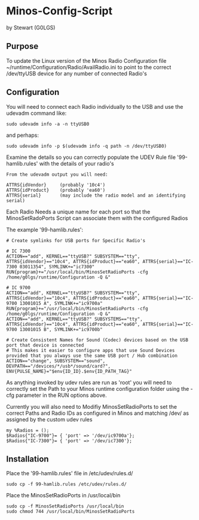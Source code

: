# Minos-Config-Script

by Stewart (G0LGS)

Purpose
-------

To update the Linux version of the Minos Radio Configuration file 
~/runtime/Configuration/Radio/AvailRadio.ini to point to the correct /dev/ttyUSB<n> 
device for any number of connected Radio's

Configuration
-------------

You will need to connect each Radio individually to the USB and use the udevadm command like:

	sudo udevadm info -a -n ttyUSB0

and perhaps:

	sudo udevadm info -p $(udevadm info -q path -n /dev/ttyUSB0)

Examine the details so you can correctly populate the UDEV Rule file '99-hamlib.rules' with the details of 
your radio's

	From the udevadm output you will need:

	ATTRS{idVendor}		(probably '10c4')
	ATTRS{idProduct}	(probably 'ea60')
	ATTRS{serial}		(may include the radio model and an identifying serial)

Each Radio Needs a unique name for each port so that the MinosSetRadoPorts Script can associate them with 
the configured Radios

The example '99-hamlib.rules':

	# Create symlinks for USB ports for Specific Radio's

	# IC 7300
	ACTION=="add", KERNEL=="ttyUSB?" SUBSYSTEM=="tty", ATTRS{idVendor}=="10c4", ATTRS{idProduct}=="ea60", ATTRS{serial}=="IC-7300 03011354", SYMLINK+="ic7300" RUN{program}+="/usr/local/bin/MinosSetRadioPorts -cfg /home/g0lgs/runtime/Configuration -Q &"

	# IC 9700
	ACTION=="add", KERNEL=="ttyUSB?" SUBSYSTEM=="tty", ATTRS{idVendor}=="10c4", ATTRS{idProduct}=="ea60", ATTRS{serial}=="IC-9700 13001015 A", SYMLINK+="ic9700a" RUN{program}+="/usr/local/bin/MinosSetRadioPorts -cfg /home/g0lgs/runtime/Configuration -Q &"
	ACTION=="add", KERNEL=="ttyUSB?" SUBSYSTEMS=="tty", ATTRS{idVendor}=="10c4", ATTRS{idProduct}=="ea60", ATTRS{serial}=="IC-9700 13001015 B", SYMLINK+="ic9700b"

	# Create Consistent Names for Sound (Codec) devices based on the USB port that device is connected
	# This makes it easier to configure apps that use Sound Devices provided that you always use the same USB port / Hub combination
	ACTION=="change", SUBSYSTEM=="sound", DEVPATH=="/devices/*/usb*/sound/card?", ENV{PULSE_NAME}="$env{ID_ID}.$env{ID_PATH_TAG}"

As anything invoked by udev rules are run as 'root' you will need to correctly set the Path to your Minos runtime 
configuration folder using the -cfg parameter in the RUN options above.

Currently you will also need to Modifiy MinosSetRadioPorts to set the correct Paths and Radio IDs as configured in 
Minos and matching /dev/<name> as assigned by the custom udev rules

	my %Radios = ();
	$Radios{"IC-9700"}= { 'port' => '/dev/ic9700a'};
	$Radios{"IC-7300"}= { 'port' => '/dev/ic7300'};


Installation
------------

Place the '99-hamlib.rules' file in /etc/udev/rules.d/

	sudo cp -f 99-hamlib.rules /etc/udev/rules.d/

Place the MinosSetRadioPorts in /usr/local/bin

	sudo cp -f MinosSetRadioPorts /usr/local/bin
	sudo chmod 744 /usr/local/bin/MinosSetRadioPorts

